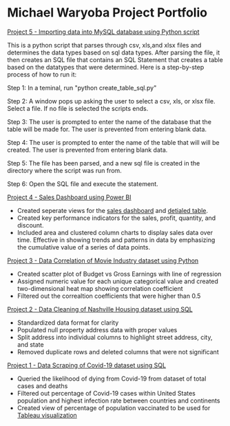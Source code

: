 # Michael Waryoba Project Portfolio 
[Project 5 - Importing data into MySQL database using Python script](https://github.com/michaelwaryoba/ProjectPorfolio/blob/main/Project%205%20-%20Data%20Import%20(Python))

This is a python script that parses through csv, xls,and xlsx files and determines the data types based on sql data types. After parsing the file, it then creates an SQL file that contains an SQL Statement that creates a table based on the datatypes that were determined. Here is a step-by-step process of how to run it: 

Step 1: In a teminal, run "python create_table_sql.py"

Step 2: A window pops up asking the user to select a csv, xls, or xlsx file. Select a file. If no file is selected the scripts ends.

Step 3: The user is prompted to enter the name of the database that the table will be made for. The user is prevented from entering blank data.

Step 4: The user is prompted to enter the name of the table that will will be created. The user is prevented from entering blank data.

Step 5: The file has been parsed, and a new sql file is created in the directory where the script was run from.

Step 6: Open the SQL file and execute the statement.

[Project 4 - Sales Dashboard using Power BI](https://github.com/michaelwaryoba/ProjectPorfolio/blob/main/Project%204%20-%20Sales%20Dashboard%20View.pdf)
- Created seperate views for the [sales dashboard](https://github.com/michaelwaryoba/ProjectPorfolio/blob/main/Project%204%20-%20Sales%20Dashboard%20View.pdf) and [detialed table](https://github.com/michaelwaryoba/ProjectPorfolio/blob/main/Project%204%20-%20Sales%20Detail%20View.pdf).
- Created key performance indicators for the sales, profit, quantity, and discount.
- Included area and clustered column charts to display sales data over time. Effective in showing trends and patterns in data by emphasizing the cumulative value of a series of data points.

[Project 3 - Data Correlation of Movie Industry dataset using Python](https://github.com/michaelwaryoba/ProjectPorfolio/blob/main/Project%203%20-%20Movie%20Industry%20Correlation.ipynb)
- Created scatter plot of Budget vs Gross Earnings with line of regression
- Assigned numeric value for each unique categorical value and created two-dimensional heat map showing correlation coefficient
- Filtered out the correaltion coefficients that were higher than 0.5

[Project 2 - Data Cleaning of Nashville Housing dataset using SQL](https://github.com/michaelwaryoba/ProjectPorfolio/blob/main/Project%202%20-%20Data%20Cleaning%20with%20Nashville%20Housing%20data.sql)
- Standardized data format for clarity
- Populated null property address data with proper values
- Split address into individual columns to highlight street address, city, and state
- Removed duplicate rows and deleted columns that were not significant

[Project 1 - Data Scraping of Covid-19 dataset using SQL](https://github.com/michaelwaryoba/ProjectPorfolio/blob/main/Project%201%20-%20Covid-19%20SQL%20Queries.sql)
- Queried the likelihood of dying from Covid-19 from dataset of total cases and deaths
- Filtered out percentage of Covid-19 cases within United States population and highest infection rate between countries and continents
- Created view of percentage of population vaccinated to be used for [Tableau visualization](https://public.tableau.com/app/profile/michael.waryoba/viz/CovidDashboard_16514599746420/Dashboard1)
